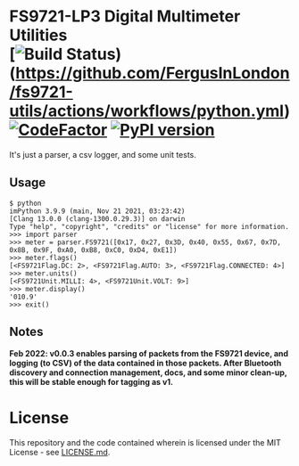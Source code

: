 # FS9721-LP3 Digital Multimeter Utilities <br/> [![Build Status](https://github.com/FergusInLondon/fs9721-utils/actions/workflows/python.yml/badge.svg))(https://github.com/FergusInLondon/fs9721-utils/actions/workflows/python.yml) [![CodeFactor](https://www.codefactor.io/repository/github/fergusinlondon/fs9721-utils/badge)](https://www.codefactor.io/repository/github/fergusinlondon/fs9721-utils) [![PyPI version](https://badge.fury.io/py/fs9721-utils.svg)](https://badge.fury.io/py/fs9721-utils)

It's just a parser, a csv logger, and some unit tests.

## Usage

```
$ python
imPython 3.9.9 (main, Nov 21 2021, 03:23:42)
[Clang 13.0.0 (clang-1300.0.29.3)] on darwin
Type "help", "copyright", "credits" or "license" for more information.
>>> import parser
>>> meter = parser.FS9721([0x17, 0x27, 0x3D, 0x40, 0x55, 0x67, 0x7D, 0x8B, 0x9F, 0xA0, 0xB8, 0xC0, 0xD4, 0xE1])
>>> meter.flags()
[<FS9721Flag.DC: 2>, <FS9721Flag.AUTO: 3>, <FS9721Flag.CONNECTED: 4>]
>>> meter.units()
[<FS9721Unit.MILLI: 4>, <FS9721Unit.VOLT: 9>]
>>> meter.display()
'010.9'
>>> exit()
```

## Notes

**Feb 2022: v0.0.3 enables parsing of packets from the FS9721 device, and logging (to CSV) of the data contained in those packets. After Bluetooth discovery and connection management, docs, and some minor clean-up, this will be stable enough for tagging as v1.**

# License

This repository and the code contained wherein is licensed under the MIT License - see [LICENSE.md](LICENSE.md).
